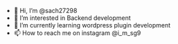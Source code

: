 - 👋 Hi, I’m @sach27298
- 👀 I’m interested in Backend development
- 🌱 I’m currently learning wordpress plugin development
- 📫 How to reach me on instagram @i_m_sg9
<!---
💞️ sach27298/sach27298 is a ✨ special ✨ repository because its `README.md` (this file) appears on your GitHub profile.
You can click the Preview link to take a look at your changes.
--->
